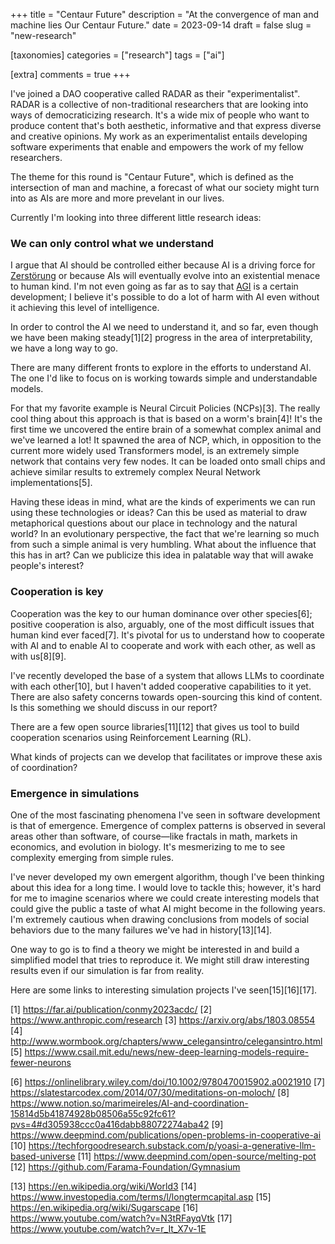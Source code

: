 +++
title = "Centaur Future"
description = "At the convergence of man and machine lies Our Centaur Future."
date = 2023-09-14
draft = false
slug = "new-research"

[taxonomies]
categories = ["research"]
tags = ["ai"]

[extra]
comments = true
+++

I've joined a DAO cooperative called RADAR as their "experimentalist". RADAR is a collective of non-traditional researchers that are looking into ways of democraticizing research. It's a wide mix of people who want to produce content that's both aesthetic, informative and that express diverse and creative opinions. My work as an experimentalist entails developing software experiments that enable and empowers the work of my fellow researchers.

The theme for this round is "Centaur Future", which is defined as the intersection of man and machine, a forecast of what our society might turn into as AIs are more and more prevelant in our lives.

Currently I'm looking into three different little research ideas:

### We can only control what we understand

I argue that AI should be controlled either because AI is a driving force for [Zerstörung](https://en.wikipedia.org/wiki/Creative_destruction) or because AIs will eventually evolve into an existential menace to human kind. I'm not even going as far as to say that [AGI](https://en.wikipedia.org/wiki/Artificial_general_intelligence) is a certain development; I believe it's possible to do a lot of harm with AI even without it achieving this level of intelligence.

In order to control the AI we need to understand it, and so far, even though we have been making steady[1][2] progress in the area of interpretability, we have a long way to go.

There are many different fronts to explore in the efforts to understand AI. The one I'd like to focus on is working towards simple and understandable models.

For that my favorite example is Neural Circuit Policies (NCPs)[3]. The really cool thing about this approach is that is based on a worm's brain[4]! It's the first time we uncovered the entire brain of a somewhat complex animal and we've learned a lot! It spawned the area of NCP, which, in opposition to the current more widely used Transformers model, is an extremely simple network that contains very few nodes. It can be loaded onto small chips and achieve similar results to extremely complex Neural Network implementations[5].

Having these ideas in mind, what are the kinds of experiments we can run using these technologies or ideas? Can this be used as material to draw metaphorical questions about our place in technology and the natural world? In an evolutionary perspective, the fact that we're learning so much from such a simple animal is very humbling. What about the influence that this has in art? Can we publicize this idea in palatable way that will awake people's interest?

### Cooperation is key

Cooperation was the key to our human dominance over other species[6]; positive cooperation is also, arguably, one of the most difficult issues that human kind ever faced[7]. It's pivotal for us to understand how to cooperate with AI and to enable AI to cooperate and work with each other, as well as with us[8][9].

I've recently developed the base of a system that allows LLMs to coordinate with each other[10], but I haven't added cooperative capabilities to it yet. There are also safety concerns towards open-sourcing this kind of content. Is this something we should discuss in our report?

There are a few open source libraries[11][12] that gives us tool to build cooperation scenarios using Reinforcement Learning (RL).

What kinds of projects can we develop that facilitates or improve these axis of coordination?

### Emergence in simulations

One of the most fascinating phenomena I've seen in software development is that of emergence. Emergence of complex patterns is observed in several areas other than software, of course—like fractals in math, markets in economics, and evolution in biology. It's mesmerizing to me to see complexity emerging from simple rules.

I've never developed my own emergent algorithm, though I've been thinking about this idea for a long time. I would love to tackle this; however, it's hard for me to imagine scenarios where we could create interesting models that could give the public a taste of what AI might become in the following years. I'm extremely cautious when drawing conclusions from models of social behaviors due to the many failures we've had in history[13][14].

One way to go is to find a theory we might be interested in and build a simplified model that tries to reproduce it. We might still draw interesting results even if our simulation is far from reality.

Here are some links to interesting simulation projects I've seen[15][16][17].

[1] https://far.ai/publication/conmy2023acdc/
[2] https://www.anthropic.com/research
[3] https://arxiv.org/abs/1803.08554
[4] http://www.wormbook.org/chapters/www_celegansintro/celegansintro.html
[5] https://www.csail.mit.edu/news/new-deep-learning-models-require-fewer-neurons

[6] https://onlinelibrary.wiley.com/doi/10.1002/9780470015902.a0021910
[7] https://slatestarcodex.com/2014/07/30/meditations-on-moloch/
[8] https://www.notion.so/marimeireles/AI-and-coordination-15814d5b41874928b08506a55c92fc61?pvs=4#d305938ccc0a416dabb88072274aba42
[9] https://www.deepmind.com/publications/open-problems-in-cooperative-ai
[10] https://techforgoodresearch.substack.com/p/yoasi-a-generative-llm-based-universe
[11] https://www.deepmind.com/open-source/melting-pot
[12] https://github.com/Farama-Foundation/Gymnasium

[13] https://en.wikipedia.org/wiki/World3
[14] https://www.investopedia.com/terms/l/longtermcapital.asp
[15] https://en.wikipedia.org/wiki/Sugarscape
[16] https://www.youtube.com/watch?v=N3tRFayqVtk
[17] https://www.youtube.com/watch?v=r_It_X7v-1E